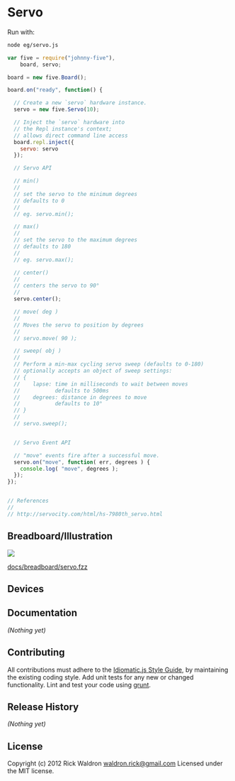 # Servo

Run with:
```bash
node eg/servo.js
```


```javascript
var five = require("johnny-five"),
    board, servo;

board = new five.Board();

board.on("ready", function() {

  // Create a new `servo` hardware instance.
  servo = new five.Servo(10);

  // Inject the `servo` hardware into
  // the Repl instance's context;
  // allows direct command line access
  board.repl.inject({
    servo: servo
  });

  // Servo API

  // min()
  //
  // set the servo to the minimum degrees
  // defaults to 0
  //
  // eg. servo.min();

  // max()
  //
  // set the servo to the maximum degrees
  // defaults to 180
  //
  // eg. servo.max();

  // center()
  //
  // centers the servo to 90°
  //
  servo.center();

  // move( deg )
  //
  // Moves the servo to position by degrees
  //
  // servo.move( 90 );

  // sweep( obj )
  //
  // Perform a min-max cycling servo sweep (defaults to 0-180)
  // optionally accepts an object of sweep settings:
  // {
  //    lapse: time in milliseconds to wait between moves
  //           defaults to 500ms
  //    degrees: distance in degrees to move
  //           defaults to 10°
  // }
  //
  // servo.sweep();


  // Servo Event API

  // "move" events fire after a successful move.
  servo.on("move", function( err, degrees ) {
    console.log( "move", degrees );
  });
});


// References
//
// http://servocity.com/html/hs-7980th_servo.html

```

## Breadboard/Illustration

<img src="https://raw.github.com/rwldrn/johnny-five/master/docs/breadboard/servo.png">

[docs/breadboard/servo.fzz](https://github.com/rwldrn/johnny-five/blob/master/docs/breadboard/servo.fzz)



## Devices




## Documentation

_(Nothing yet)_









## Contributing
All contributions must adhere to the [Idiomatic.js Style Guide](https://github.com/rwldrn/idiomatic.js),
by maintaining the existing coding style. Add unit tests for any new or changed functionality. Lint and test your code using [grunt](https://github.com/cowboy/grunt).

## Release History
_(Nothing yet)_

## License
Copyright (c) 2012 Rick Waldron <waldron.rick@gmail.com>
Licensed under the MIT license.
